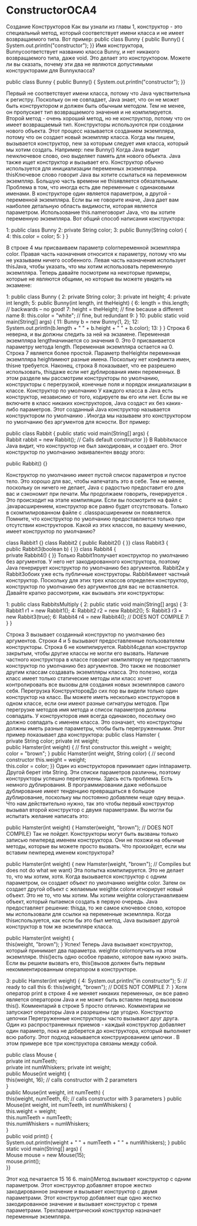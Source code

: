 # ConstructorOCA4
Создание Конструкторов
Как вы узнали из главы 1, конструктор - это специальный метод, который соответствует имени класса и не имеет возвращаемого типа. Вот пример:
public class Bunny { 
 public Bunny() {  
  System.out.println("constructor"); 
 }}
Имя конструктора, Bunnyсоответствует названию класса Bunny, и нет никакого возвращаемого типа, даже void. Это делает это конструктором.
Можете ли вы сказать, почему эти два не являются допустимыми конструкторами для Bunnyкласса?

public class Bunny { 
 public Bunny() {    System.out.println("constructor");
  }}

Первый не соответствует имени класса, потому что Java чувствительна к регистру. Поскольку он не совпадает,
Java знает, что он не может быть конструктором и должен быть обычным методом. Тем не менее, он пропускает тип возвращаемого значения и не компилируется. 
Второй метод - очень хороший метод, но не конструктор, потому что он имеет возвращаемый тип.
Конструкторы используются при создании нового объекта. Этот процесс называется созданием экземпляра, потому что он создает новый экземпляр класса.
Когда мы пишем, вызывается конструктор, new за которым следует имя класса, который мы хотим создать. Например:
new Bunny()
Когда Java видит newключевое слово, оно выделяет память для нового объекта. Java также ищет конструктор и вызывает его.
Конструктор обычно используется для инициализации переменных экземпляра. thisКлючевое слово говорит Java вы хотите ссылаться на переменном экземпляр.
Большую часть времени не thisявляется обязательным. Проблема в том, что иногда есть две переменные с одинаковыми именами.
В конструкторе один является параметром, а другой - переменной экземпляра. Если вы не говорите иначе, Java дает вам наиболее детальную область видимости, 
которая является параметром. Использование this.nameговорит Java, что вы хотите переменную экземпляра.
Вот общий способ написания конструктора:


1: public class Bunny
2:   private String color;
3:   public Bunny(String color) {
4:     this.color = color;
5:  } }

В строке 4 мы присваиваем параметр colorпеременной экземпляра color. Правая часть назначения относится к параметру, потому что мы не указываем ничего особенного.
Левая часть назначения использует thisJava, чтобы указать, что мы хотим использовать переменную экземпляра.
Теперь давайте посмотрим на некоторые примеры, которые не являются общими, но которые вы можете увидеть на экзамене:

1: public class Bunny {
2:   private String color;
3:   private int height;
4:   private int length;
5:   public Bunny(int length, int theHeight) {
6:     length = this.length;     // backwards – no good!
7:     height = theHeight;          // fine because a different name
8:     this.color = "white";     // fine, but redundant
9:   }
10: public static void main(String[] args) {
11:  Bunny b = new Bunny(1, 2);
12:  System.out.println(b.length + " " + b.height + " " + b.color);
13:  } }
Строка 6 неверна, и вы должны следить за ней на экзамене. Переменная экземпляра lengthначинается со значения 0. Это 0 присваивается параметру метода length.
Переменная экземпляра остается на 0. Строка 7 является более простой. Параметр theHeightи переменная экземпляра heightимеют разные имена.
Поскольку нет конфликта имен, thisне требуется. Наконец, строка 8 показывает, что ее разрешено использовать, thisдаже если нет дублирования имен переменных.
В этом разделе мы рассмотрим конструкторы по умолчанию, конструкторы с перегрузкой, конечные поля и порядок инициализации в классе.
Конструктор по умолчанию
У каждого класса в Java есть конструктор, независимо от того, кодируете вы его или нет. Если вы не включите в класс никаких конструкторов,
Java создаст их без каких-либо параметров. Этот созданный Java конструктор называется конструктором по умолчанию .
Иногда мы называем это конструктором по умолчанию без аргументов для ясности. Вот пример:

public class Rabbit { 
 public static void main(String[] args) {    
Rabbit rabbit = new Rabbit();          // Calls default constructor
  }}
В Rabbitклассе Java видит, что конструктор не был закодирован, и создает его. Этот конструктор по умолчанию эквивалентен вводу этого:

public Rabbit() {}

Конструктор по умолчанию имеет пустой список параметров и пустое тело. Это хорошо для вас, чтобы напечатать это в себе. Тем не менее, поскольку он ничего не делает,
Java с радостью предоставит его для вас и сэкономит при печати.
Мы продолжаем говорить, генерируется . Это происходит на этапе компиляции. Если вы посмотрите на файл с .javaрасширением, конструктор все равно будет отсутствовать.
Только в скомпилированном файле с .classрасширением он появляется.
Помните, что конструктор по умолчанию предоставляется только при отсутствии конструкторов. Какой из этих классов, по вашему мнению, имеет конструктор по умолчанию?

class Rabbit1 {}
class Rabbit2 {
  public Rabbit2() { }}
class Rabbit3 {  
public Rabbit3(boolean b) { }}
class Rabbit4 {  
private Rabbit4() { }}
Только Rabbit1получает конструктор по умолчанию без аргументов. У него нет закодированного конструктора, поэтому Java генерирует конструктор по умолчанию без аргументов.
Rabbit2и у Rabbit3обоих уже есть публичные конструкторы. Rabbit4имеет частный конструктор.
Поскольку для этих трех классов определен конструктор, конструктор по умолчанию без аргументов для вас не вставляется.
Давайте кратко рассмотрим, как вызывать эти конструкторы:


1: public class RabbitsMultiply {
2:   public static void main(String[] args) {
3:    Rabbit1 r1 = new Rabbit1();
4:    Rabbit2 r2 = new Rabbit2();
5:    Rabbit3 r3 = new Rabbit3(true);
6:    Rabbit4 r4 = new Rabbit4(); // DOES NOT COMPILE
7:   } }

Строка 3 вызывает созданный конструктор по умолчанию без аргументов. Строки 4 и 5 вызывают предоставленные пользователем конструкторы.
Строка 6 не компилируется. Rabbit4сделал конструктор закрытым, чтобы другие классы не могли его вызвать.
Наличие частного конструктора в классе говорит компилятору не предоставлять конструктор по умолчанию без аргументов.
Это также не позволяет другим классам создавать экземпляры класса. 
Это полезно, когда класс имеет только статические методы или класс хочет контролировать все вызовы для создания новых экземпляров самого себя.
Перегрузка
 КонструкторовДо сих пор вы видели только один конструктор на класс. Вы можете иметь несколько конструкторов в одном классе, если они имеют разные сигнатуры методов.
 При перегрузке методов имя метода и список параметров должны совпадать. У конструкторов имя всегда одинаково, поскольку оно должно совпадать с именем класса.
 Это означает, что конструкторы должны иметь разные параметры, чтобы быть перегруженными.
Этот пример показывает два конструктора:
public class Hamster {  
private String color; 
 private int weight;  
public Hamster(int weight) {               // first constructor 
   this.weight = weight;  
  color = "brown";
  }
  public Hamster(int weight, String color) {     // second constructor 
  this.weight = weight;  
 this.color = color; 
 }}
Один из конструкторов принимает один intпараметр. Другой берет intи String. Эти списки параметров различны, поэтому конструкторы успешно перегружены.
Здесь есть проблема. Есть немного дублирования. В программировании даже небольшое дублирование имеет тенденцию превращаться в большое дублирование, 
поскольку мы постоянно добавляем «еще одну вещь». Что нам действительно нужно, так это чтобы первый конструктор вызывал второй конструктор с двумя параметрами.
Вы могли бы испытать желание написать это:

public Hamster(int weight) { 
 Hamster(weight, "brown");     // DOES NOT COMPILE}
Так не пойдет. Конструкторы могут быть вызваны только записью newперед именем конструктора. Они не похожи на обычные методы, которые вы можете просто вызвать. 
Что произойдет, если мы вставим newперед именем конструктора?

public Hamster(int weight) { 
 new Hamster(weight, "brown");     // Compiles but does not do what we want}
Эта попытка компилируется. Это не делает то, что мы хотим, хотя. Когда вызывается конструктор с одним параметром, он создает объект по умолчанию weightи color.
Затем он создает другой объект с желаемым weightи colorи игнорирует новый объект. Это не то, что мы хотим. Мы хотим weightи colorустанавливаем объект, 
который пытаемся создать в первую очередь.
Java предоставляет решение: thisда, то же самое ключевое слово, которое мы использовали для ссылки на переменные экземпляра. Когда thisиспользуется,
как если бы это был метод, Java вызывает другой конструктор в том же экземпляре класса.

public Hamster(int weight) {  
this(weight, "brown");
}
Успех! Теперь Java вызывает конструктор, который принимает два параметра. weightи colorполучить на этом экземпляре.
this()есть одно особое правило, которое вам нужно знать. Если вы решили вызвать его, this()вызов должен быть первым некомментированным оператором в конструкторе.

3: public Hamster(int weight) {
4:   System.out.println("in constructor");
5:   // ready to call this
6:   this(weight, "brown");     // DOES NOT COMPILE
7: }
Хотя оператор print в строке 4 не меняет никаких переменных, он все равно является оператором Java и не может быть вставлен перед вызовом this().
Комментарий в строке 5 просто отлично. Комментарии не запускают операторы Java и разрешены где угодно.
Конструктор цепочки
Перегруженные конструкторы часто вызывают друг друга. Один из распространенных приемов - каждый конструктор добавляет один параметр, 
пока не доберется до конструктора, который выполняет всю работу. Этот подход называется конструированием цепочки . В этом примере все три конструктора связаны между собой.

public class Mouse {  
 private int numTeeth;  
 private int numWhiskers; 
  private int weight;  
 public Mouse(int weight) {    
 this(weight, 16); // calls constructor with 2 parameters  
 }   
public Mouse(int weight, int numTeeth) {  
  this(weight, numTeeth, 6); // calls constructor with 3 parameters
   } 
  public Mouse(int weight, int numTeeth, int numWhiskers) {  
   this.weight = weight;   
  this.numTeeth = numTeeth;  
   this.numWhiskers = numWhiskers;  
 }  
 public void print() {  
   System.out.println(weight + " " + numTeeth + " " + numWhiskers); 
  } 
  public static void main(String[] args) {     
Mouse mouse = new Mouse(15);  
   mouse.print();  
 }}

Этот код печатается 15 16 6. main()Метод вызывает конструктор с одним параметром.
Этот конструктор добавляет второе жестко закодированное значение и вызывает конструктор с двумя параметрами. Этот конструктор добавляет еще одно жестко закодированное значение и вызывает конструктор с тремя параметрами. Трехпараметрический конструктор назначает переменные экземпляра.
